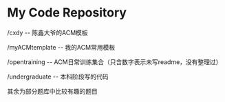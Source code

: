 # My Code Repository

/cxdy -- 陈鑫大爷的ACM模板

/myACMtemplate -- 我的ACM常用模板

/opentraining -- ACM日常训练集合（只含数字表示未写readme，没有整理过）

/undergraduate -- 本科阶段写的代码

其余为部分题库中比较有趣的题目